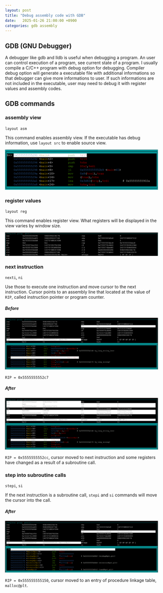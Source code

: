 ```yaml
---
layout: post
title: "Debug assembly code with GDB"
date:   2025-01-26 21:00:00 +0900
categories: gdb assembly
---
```


## GDB (GNU Debugger)
A debugger like gdb and lldb is useful when debugging a program. An user can control execution of a program, see current state of a program. I usually compile a C/C++ program with debug option for debugging. Compiler debug option will generate a executable file with additional informations so that debugger can give more informations to user. If such informations are not included in the executable, user may need to debug it with register values and assembly codes.

## GDB commands

### assembly view
`layout asm`


This command enables assembly view. If the executable has debug information, use `layout src` to enable source view.


![image](/assets/images/gdb_asm.png)

### register values
`layout reg`


This command enables register view. What registers will be displayed in the view varies by window size.


![image](/assets/images/gdb_reg.png)

### next instruction
`nexti`, `ni`


Use those to execute one instruction and move cursor to the next instruction. Cursor points to an assembly line that located at the value of `RIP`, called instruction pointer or program counter.
##### Before
![image](/assets/images/gdb_inst.png)


`RIP = 0x5555555552c7`

##### After
![image](/assets/images/gdb_ni.png)


`RIP = 0x5555555552cc`, cursor moved to next instruction and some registers have changed as a result of a subroutine call.

### step into subroutine calls
`stepi`, `si`


If the next instruction is a subroutine call, `stepi` and `si` commands will move the cursor into the call. 
##### After
![image](/assets/images/gdb_si.png)


`RIP = 0x555555555150`, cursor moved to an entry of procedure linkage table, `malloc@plt`.

